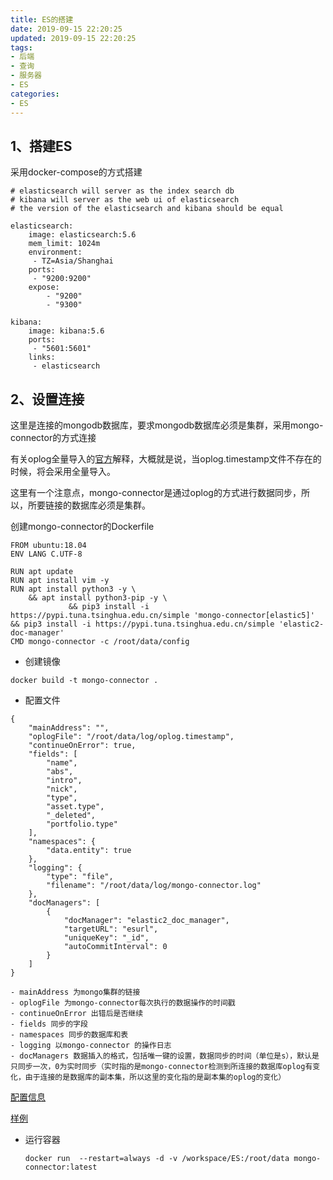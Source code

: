 ```yaml
---
title: ES的搭建
date: 2019-09-15 22:20:25
updated: 2019-09-15 22:20:25
tags:
- 后端
- 查询
- 服务器
- ES
categories:
- ES
---
```


## 1、搭建ES

采用docker-compose的方式搭建

```
# elasticsearch will server as the index search db
# kibana will server as the web ui of elasticsearch
# the version of the elasticsearch and kibana should be equal

elasticsearch:
    image: elasticsearch:5.6
    mem_limit: 1024m
    environment:
     - TZ=Asia/Shanghai
    ports:
     - "9200:9200"
    expose:
        - "9200"
        - "9300"

kibana:
    image: kibana:5.6
    ports:
     - "5601:5601"
    links:
     - elasticsearch
```

## 2、设置连接

这里是连接的mongodb数据库，要求mongodb数据库必须是集群，采用mongo-connector的方式连接

有关oplog全量导入的[官方](https://github.com/yougov/mongo-connector/wiki/Oplog-Progress-File)解释，大概就是说，当oplog.timestamp文件不存在的时候，将会采用全量导入。

这里有一个注意点，mongo-connector是通过oplog的方式进行数据同步，所以，所要链接的数据库必须是集群。

创建mongo-connector的Dockerfile

```
FROM ubuntu:18.04
ENV LANG C.UTF-8

RUN apt update
RUN apt install vim -y
RUN apt install python3 -y \
    && apt install python3-pip -y \
             && pip3 install -i https://pypi.tuna.tsinghua.edu.cn/simple 'mongo-connector[elastic5]' && pip3 install -i https://pypi.tuna.tsinghua.edu.cn/simple 'elastic2-doc-manager'
CMD mongo-connector -c /root/data/config
```

- 创建镜像

`docker build -t mongo-connector .`

- 配置文件

```
{
    "mainAddress": "",
    "oplogFile": "/root/data/log/oplog.timestamp",
    "continueOnError": true,
    "fields": [
        "name",
        "abs",
        "intro",
        "nick",
        "type",
        "asset.type",
        "_deleted",
        "portfolio.type"
    ],
    "namespaces": {
        "data.entity": true
    },
    "logging": {
        "type": "file",
        "filename": "/root/data/log/mongo-connector.log"
    },
    "docManagers": [
        {
            "docManager": "elastic2_doc_manager",
            "targetURL": "esurl",
            "uniqueKey": "_id",
            "autoCommitInterval": 0
        }
    ]
}

- mainAddress 为mongo集群的链接
- oplogFile 为mongo-connector每次执行的数据操作的时间戳
- continueOnError 出错后是否继续
- fields 同步的字段
- namespaces 同步的数据库和表
- logging 以mongo-connector 的操作日志
- docManagers 数据插入的格式，包括唯一键的设置，数据同步的时间（单位是s），默认是只同步一次，0为实时同步（实时指的是mongo-connector检测到所连接的数据库oplog有变化，由于连接的是数据库的副本集，所以这里的变化指的是副本集的oplog的变化）
```

[配置信息](https://github.com/yougov/mongo-connector/wiki/Configuration-Options)

[样例](https://github.com/yougov/mongo-connector/blob/master/mongo_connector/service/config.json)

- 运行容器

  `docker run  --restart=always -d -v /workspace/ES:/root/data mongo-connector:latest`